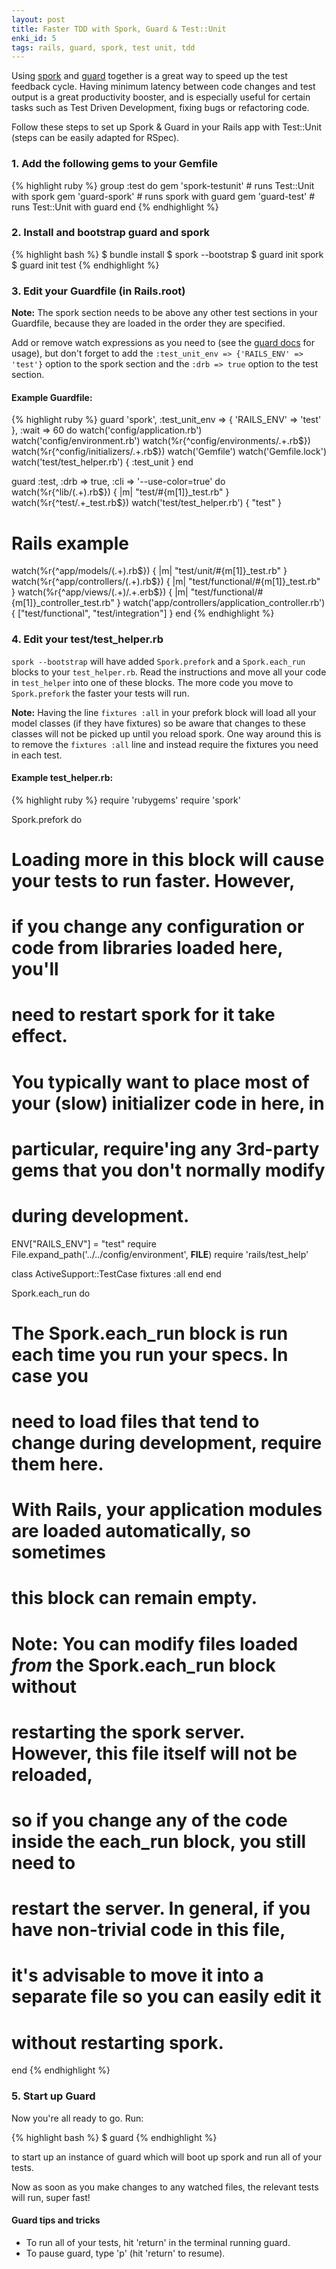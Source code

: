 ```yaml
---
layout: post
title: Faster TDD with Spork, Guard & Test::Unit
enki_id: 5
tags: rails, guard, spork, test unit, tdd
---
```


Using [spork](https://github.com/sporkrb/spork) and [guard](https://github.com/guard/guard) together is a great way to speed up the test feedback cycle. Having minimum latency between code changes and test output is a great productivity booster, and is especially useful for certain tasks such as Test Driven Development, fixing bugs or refactoring code.

Follow these steps to set up Spork & Guard in your Rails app with Test::Unit (steps can be easily adapted for RSpec).

### 1. Add the following gems to your Gemfile

{% highlight ruby %}
group :test do
  gem 'spork-testunit'   # runs Test::Unit with spork
  gem 'guard-spork'      # runs spork with guard
  gem 'guard-test'       # runs Test::Unit with guard
end
{% endhighlight %}

### 2. Install and bootstrap guard and spork

{% highlight bash %}
$ bundle install
$ spork --bootstrap
$ guard init spork
$ guard init test
{% endhighlight %}

### 3. Edit your Guardfile (in Rails.root)

__Note:__ The spork section needs to be above any other test sections in your Guardfile, because they are loaded in the order they are specified.

Add or remove watch expressions as you need to (see the [guard docs](https://github.com/guard/guard) for usage), but don't forget to add the `:test_unit_env => {'RAILS_ENV' => 'test'}` option to the spork section and the `:drb => true` option to the test section.

#### Example Guardfile:

{% highlight ruby %}
 guard 'spork', :test_unit_env => { 'RAILS_ENV' => 'test' }, :wait => 60 do
  watch('config/application.rb')
  watch('config/environment.rb')
  watch(%r{^config/environments/.+\.rb$})
  watch(%r{^config/initializers/.+\.rb$})
  watch('Gemfile')
  watch('Gemfile.lock')
  watch('test/test_helper.rb') { :test_unit }
end

guard :test, :drb => true, :cli => '--use-color=true' do
  watch(%r{^lib/(.+)\.rb$})     { |m| "test/#{m[1]}_test.rb" }
  watch(%r{^test/.+_test\.rb$})
  watch('test/test_helper.rb')  { "test" }

  # Rails example
  watch(%r{^app/models/(.+)\.rb$})    { |m| "test/unit/#{m[1]}_test.rb" }
  watch(%r{^app/controllers/(.+)\.rb$})  { |m| "test/functional/#{m[1]}_test.rb" }
  watch(%r{^app/views/(.+)/.+\.erb$})
                               { |m| "test/functional/#{m[1]}_controller_test.rb" }
  watch('app/controllers/application_controller.rb')
                                        { ["test/functional", "test/integration"] }
end
{% endhighlight %}

### 4. Edit your test/test_helper.rb

`spork --bootstrap` will have added `Spork.prefork` and a `Spork.each_run` blocks to your `test_helper.rb`. Read the instructions and move all your code in `test_helper` into one of these blocks.
The more code you move to `Spork.prefork` the faster your tests will run.

__Note:__ Having the line `fixtures :all` in your prefork block will load all your model classes (if they have fixtures) so be aware that changes to these classes will not be picked up until you reload spork. One way around this is to remove the `fixtures :all` line and instead require the fixtures you need in each test.

#### Example test_helper.rb:

{% highlight ruby %}
require 'rubygems'
require 'spork'

Spork.prefork do
  # Loading more in this block will cause your tests to run faster. However,
  # if you change any configuration or code from libraries loaded here, you'll
  # need to restart spork for it take effect.

  # You typically want to place most of your (slow) initializer code in here, in
  # particular, require'ing any 3rd-party gems that you don't normally modify
  # during development.

  ENV["RAILS_ENV"] = "test"
  require File.expand_path('../../config/environment', __FILE__)
  require 'rails/test_help'

  class ActiveSupport::TestCase
    fixtures :all
  end
end

Spork.each_run do
  # The Spork.each_run block is run each time you run your specs.  In case you
  # need to load files that tend to change during development, require them here.
  # With Rails, your application modules are loaded automatically, so sometimes
  # this block can remain empty.

  # Note: You can modify files loaded *from* the Spork.each_run block without
  # restarting the spork server.  However, this file itself will not be reloaded,
  # so if you change any of the code inside the each_run block, you still need to
  # restart the server.  In general, if you have non-trivial code in this file,
  # it's advisable to move it into a separate file so you can easily edit it
  # without restarting spork.
end
{% endhighlight %}

### 5. Start up Guard

Now you're all ready to go. Run:

{% highlight bash %}
$ guard
{% endhighlight %}

to start up an instance of guard which will boot up spork and run all of your tests.

Now as soon as you make changes to any watched files, the relevant tests will run, super fast!

#### Guard tips and tricks

* To run all of your tests, hit 'return' in the terminal running guard.
* To pause guard, type 'p' (hit 'return' to resume).

